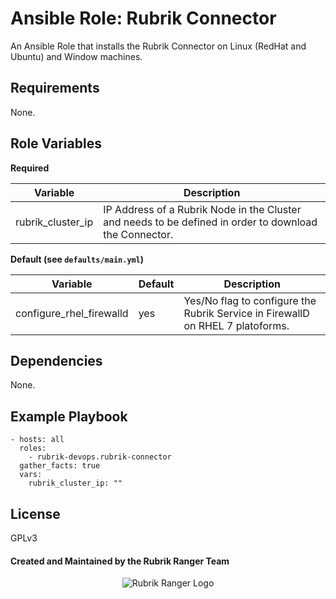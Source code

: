 Ansible Role: Rubrik Connector
=========

An Ansible Role that installs the Rubrik Connector on Linux (RedHat and Ubuntu) and Window machines.

Requirements
------------

None.

Role Variables
--------------

**Required**

| Variable  |  Description |
|---|---|
| rubrik_cluster_ip  | IP Address of a Rubrik Node in the Cluster and needs to be defined in order to download the Connector.  |

**Default (see `defaults/main.yml`)**

| Variable  |  Default | Description  |
|---|---|---|
| configure_rhel_firewalld  | yes  | Yes/No flag to configure the Rubrik Service in FirewallD on RHEL 7 platoforms.|

Dependencies
------------

None.

Example Playbook
----------------

    - hosts: all
      roles:
        - rubrik-devops.rubrik-connector
      gather_facts: true
      vars:
        rubrik_cluster_ip: ""


License
-------

GPLv3

#### Created and Maintained by the Rubrik Ranger Team

<p></p>
<p align="center">
  <img src="https://user-images.githubusercontent.com/8610203/37415009-6f9cf416-2778-11e8-8b56-052a8e41c3c8.png" alt="Rubrik Ranger Logo"/>
</p>
